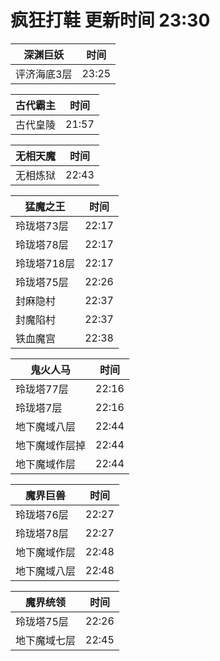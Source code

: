 # 疯狂打鞋 更新时间 23:30

| 深渊巨妖   | 时间    |
|--------|-------|
| 评济海底3层 | 23:25 |

| 古代霸主   | 时间    |
|--------|-------|
| 古代皇陵 | 21:57 |

| 无相天魔   | 时间    |
|--------|-------|
| 无相炼狱 | 22:43 |

| 猛魔之王   | 时间    |
|--------|-------|
| 玲珑塔73层 | 22:17 |
| 玲珑塔78层 | 22:17 |
| 玲珑塔718层 | 22:17 |
| 玲珑塔75层 | 22:26 |
| 封麻隐村 | 22:37 |
| 封魔陷村 | 22:37 |
| 铁血魔宫 | 22:38 |

| 鬼火人马   | 时间    |
|--------|-------|
| 玲珑塔77层 | 22:16 |
| 玲珑塔7层 | 22:16 |
| 地下魔域八层 | 22:44 |
| 地下魔域作层掉 | 22:44 |
| 地下魔域作层 | 22:44 |

| 魔界巨兽   | 时间    |
|--------|-------|
| 玲珑塔76层 | 22:27 |
| 玲珑塔78层 | 22:27 |
| 地下魔域作层 | 22:48 |
| 地下魔域八层 | 22:48 |

| 魔界统领   | 时间    |
|--------|-------|
| 玲珑塔75层 | 22:26 |
| 地下魔域七层 | 22:45 |